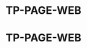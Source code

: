 # TP-PAGE-WEB
# TP-PAGE-WEB
<!DOCTYPE html> 
 <html lang="fr">
 <head>
 <title> CV Benjamin Renollet EXPERIENCE </title>
